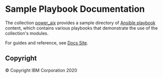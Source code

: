 # Sample Playbook Documentation
The collection [power_aix](../README.md) provides a sample directory of [Ansible playbook](https://docs.ansible.com/ansible/latest/user_guide/playbooks_intro.html#playbooks-intro) content, which contains various playbooks that demonstrate the use of the collection's modules.

For guides and reference, see [Docs Site](https://ibm.github.io/power_aix/playbooks.html).


## Copyright
© Copyright IBM Corporation 2020

